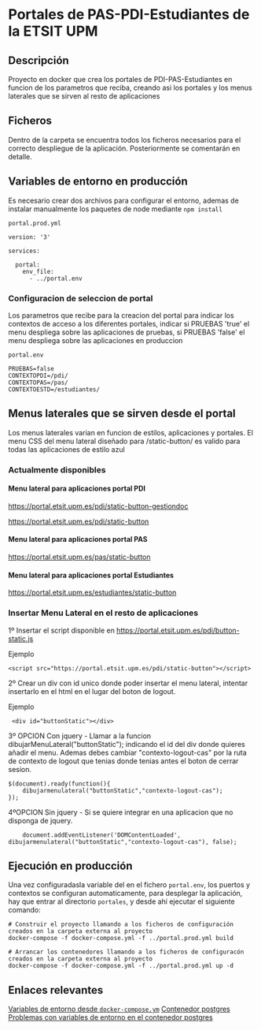 # Portales de PAS-PDI-Estudiantes de la ETSIT UPM

## Descripción
Proyecto en docker que crea los portales de PDI-PAS-Estudiantes en funcion de los parametros que reciba, creando asi los portales y los menus laterales que se sirven al resto de aplicaciones


## Ficheros
Dentro de la carpeta  se encuentra todos los ficheros necesarios para el correcto despliegue de la aplicación. Posteriormente se comentarán en detalle.


## Variables de entorno en producción

Es necesario crear dos archivos para configurar el entorno, ademas de instalar manualmente los paquetes de node mediante `npm install ` 

`portal.prod.yml`

```
version: '3'

services: 

  portal:
    env_file:
      - ../portal.env
```

### Configuracion de seleccion de portal

Los parametros que recibe para la creacion del portal para indicar los contextos de acceso a los diferentes portales, indicar si PRUEBAS 'true' el menu despliega sobre las aplicaciones de pruebas, si PRUEBAS 'false' el menu despliega sobre las aplicaciones en produccion

`portal.env`

```
PRUEBAS=false
CONTEXTOPDI=/pdi/
CONTEXTOPAS=/pas/
CONTEXTOESTD=/estudiantes/
```


## Menus laterales que se sirven desde el portal

Los menus laterales varian en funcion de estilos, aplicaciones y portales. 
El menu CSS del menu lateral diseñado para /static-button/ es valido para todas las aplicaciones de estilo azul

### Actualmente disponibles

#### Menu lateral para aplicaciones portal PDI
https://portal.etsit.upm.es/pdi/static-button-gestiondoc


https://portal.etsit.upm.es/pdi/static-button

#### Menu lateral para aplicaciones portal PAS
https://portal.etsit.upm.es/pas/static-button

#### Menu lateral para aplicaciones portal Estudiantes
https://portal.etsit.upm.es/estudiantes/static-button





### Insertar Menu Lateral en el resto de aplicaciones
1º Insertar el script disponible en https://portal.etsit.upm.es/pdi/button-static.js 

Ejemplo

```
<script src="https://portal.etsit.upm.es/pdi/static-button"></script>
```

2º Crear un div con id unico donde poder insertar el menu lateral, intentar insertarlo en el html en el lugar del boton de logout.

Ejemplo

```
 <div id="buttonStatic"></div>
```

3º OPCION Con jquery - Llamar a la funcion dibujarMenuLateral("buttonStatic"); indicando el id del div donde quieres añadir el menu. Ademas debes cambiar "contexto-logout-cas" por la ruta de contexto de logout que tenias donde tenias antes el boton de cerrar sesion.

```
$(document).ready(function(){
    dibujarmenulateral("buttonStatic","contexto-logout-cas");
});
```
4ºOPCION Sin jquery - Si se quiere integrar en una aplicacion que no disponga de jquery.
```
    document.addEventListener('DOMContentLoaded', dibujarmenulateral("buttonStatic","contexto-logout-cas"), false);
```

## Ejecución en producción
Una vez configuradasla variable del en el fichero `portal.env`, los puertos y contextos se configuran automaticamente, para desplegar la aplicación, hay que entrar al directorio `portales`, y desde ahí ejecutar el siguiente comando:

```
# Construir el proyecto llamando a los ficheros de configuración creados en la carpeta externa al proyecto
docker-compose -f docker-compose.yml -f ../portal.prod.yml build

# Arrancar los contenedores llamando a los ficheros de configuracón creados en la carpeta externa al proyecto
docker-compose -f docker-compose.yml -f ../portal.prod.yml up -d

```

## Enlaces relevantes
[Variables de entorno desde `docker-compose.ym`](https://docs.docker.com/compose/environment-variables/)
[Contenedor postgres](https://hub.docker.com/_/postgres/)
[Problemas con variables de entorno en el contenedor postgres](https://github.com/docker-library/postgres/issues/203)

